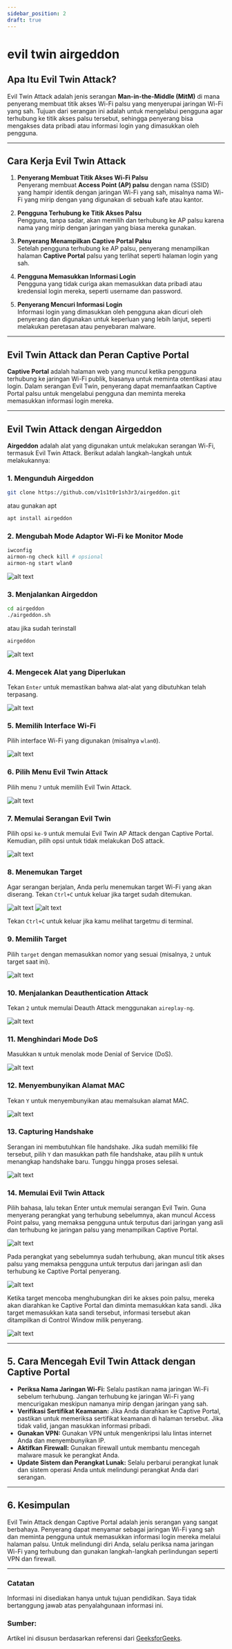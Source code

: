 ```yaml
---
sidebar_position: 2
draft: true
---
```


# evil twin airgeddon

## Apa Itu Evil Twin Attack?
Evil Twin Attack adalah jenis serangan **Man-in-the-Middle (MitM)** di mana penyerang membuat titik akses Wi-Fi palsu yang menyerupai jaringan Wi-Fi yang sah. Tujuan dari serangan ini adalah untuk mengelabui pengguna agar terhubung ke titik akses palsu tersebut, sehingga penyerang bisa mengakses data pribadi atau informasi login yang dimasukkan oleh pengguna.

---

## Cara Kerja Evil Twin Attack

1. **Penyerang Membuat Titik Akses Wi-Fi Palsu**  
   Penyerang membuat **Access Point (AP) palsu** dengan nama (SSID) yang hampir identik dengan jaringan Wi-Fi yang sah, misalnya nama Wi-Fi yang mirip dengan yang digunakan di sebuah kafe atau kantor.

2. **Pengguna Terhubung ke Titik Akses Palsu**  
   Pengguna, tanpa sadar, akan memilih dan terhubung ke AP palsu karena nama yang mirip dengan jaringan yang biasa mereka gunakan.

3. **Penyerang Menampilkan Captive Portal Palsu**  
   Setelah pengguna terhubung ke AP palsu, penyerang menampilkan halaman **Captive Portal** palsu yang terlihat seperti halaman login yang sah.

4. **Pengguna Memasukkan Informasi Login**  
   Pengguna yang tidak curiga akan memasukkan data pribadi atau kredensial login mereka, seperti username dan password.

5. **Penyerang Mencuri Informasi Login**  
   Informasi login yang dimasukkan oleh pengguna akan dicuri oleh penyerang dan digunakan untuk keperluan yang lebih lanjut, seperti melakukan peretasan atau penyebaran malware.

---

## Evil Twin Attack dan Peran Captive Portal
**Captive Portal** adalah halaman web yang muncul ketika pengguna terhubung ke jaringan Wi-Fi publik, biasanya untuk meminta otentikasi atau login. Dalam serangan Evil Twin, penyerang dapat memanfaatkan Captive Portal palsu untuk mengelabui pengguna dan meminta mereka memasukkan informasi login mereka.

---

## Evil Twin Attack dengan Airgeddon

**Airgeddon** adalah alat yang digunakan untuk melakukan serangan Wi-Fi, termasuk Evil Twin Attack. Berikut adalah langkah-langkah untuk melakukannya:

### 1. Mengunduh Airgeddon
```bash
git clone https://github.com/v1s1t0r1sh3r3/airgeddon.git
```
atau gunakan apt
```bash
apt install airgeddon
```

### 2. Mengubah Mode Adaptor Wi-Fi ke Monitor Mode
```bash
iwconfig
airmon-ng check kill # opsional
airmon-ng start wlan0
```

![alt text](<images/evil twin_airgeddon/image.png>)

### 3. Menjalankan Airgeddon
```bash
cd airgeddon
./airgeddon.sh
```
atau jika sudah terinstall
```bash
airgeddon
```

![alt text](<images/evil twin_airgeddon/image-1.png>)

### 4. Mengecek Alat yang Diperlukan
Tekan `Enter` untuk memastikan bahwa alat-alat yang dibutuhkan telah terpasang.

![alt text](<images/evil twin_airgeddon/image-2.png>)

### 5. Memilih Interface Wi-Fi
Pilih interface Wi-Fi yang digunakan (misalnya `wlan0`).

![alt text](<images/evil twin_airgeddon/image-3.png>)

### 6. Pilih Menu Evil Twin Attack
Pilih menu `7` untuk memilih Evil Twin Attack.

![alt text](<images/evil twin_airgeddon/image-4.png>)

### 7. Memulai Serangan Evil Twin
Pilih opsi `ke-9` untuk memulai Evil Twin AP Attack dengan Captive Portal. Kemudian, pilih opsi untuk tidak melakukan DoS attack.

![alt text](<images/evil twin_airgeddon/image-5.png>)

### 8. Menemukan Target
Agar serangan berjalan, Anda perlu menemukan target Wi-Fi yang akan diserang. Tekan `Ctrl+C` untuk keluar jika target sudah ditemukan.

![alt text](<images/evil twin_airgeddon/image-6.png>)
![alt text](<images/evil twin_airgeddon/image-7.png>)

Tekan `Ctrl+C` untuk keluar jika kamu melihat targetmu di terminal.

### 9. Memilih Target
Pilih `target` dengan memasukkan nomor yang sesuai (misalnya, `2` untuk target saat ini).

![alt text](<images/evil twin_airgeddon/image-8.png>)

### 10. Menjalankan Deauthentication Attack
Tekan `2` untuk memulai Deauth Attack menggunakan `aireplay-ng`.

![alt text](<images/evil twin_airgeddon/image-9.png>)

### 11. Menghindari Mode DoS
Masukkan `N` untuk menolak mode Denial of Service (DoS).

![alt text](<images/evil twin_airgeddon/image-10.png>)

### 12. Menyembunyikan Alamat MAC
Tekan `Y` untuk menyembunyikan atau memalsukan alamat MAC.

![alt text](<images/evil twin_airgeddon/image-11.png>)

### 13. Capturing Handshake
Serangan ini membutuhkan file handshake. Jika sudah memiliki file tersebut, pilih `Y` dan masukkan path file handshake, atau pilih `N` untuk menangkap handshake baru. Tunggu hingga proses selesai.

![alt text](<images/evil twin_airgeddon/image-12.png>)

### 14. Memulai Evil Twin Attack
Pilih bahasa, lalu tekan Enter untuk memulai serangan Evil Twin. Guna menyerang perangkat yang terhubung sebelumnya, akan muncul Access Point palsu, yang memaksa pengguna untuk terputus dari jaringan yang asli dan terhubung ke jaringan palsu yang menampilkan Captive Portal.

![alt text](<images/evil twin_airgeddon/image-13.png>)

Pada perangkat yang sebelumnya sudah terhubung, akan muncul titik akses palsu yang memaksa pengguna untuk terputus dari jaringan asli dan terhubung ke Captive Portal penyerang.

![alt text](<images/evil twin_airgeddon/image-14.png>)

Ketika target mencoba menghubungkan diri ke akses poin palsu, mereka akan diarahkan ke Captive Portal dan diminta memasukkan kata sandi. Jika target memasukkan kata sandi tersebut, informasi tersebut akan ditampilkan di Control Window milik penyerang.

![alt text](<images/evil twin_airgeddon/image-15.png>)

---

## 5. Cara Mencegah Evil Twin Attack dengan Captive Portal
- **Periksa Nama Jaringan Wi-Fi:** Selalu pastikan nama jaringan Wi-Fi sebelum terhubung. Jangan terhubung ke jaringan Wi-Fi yang mencurigakan meskipun namanya mirip dengan jaringan yang sah.
- **Verifikasi Sertifikat Keamanan:** Jika Anda diarahkan ke Captive Portal, pastikan untuk memeriksa sertifikat keamanan di halaman tersebut. Jika tidak valid, jangan masukkan informasi pribadi.
- **Gunakan VPN:** Gunakan VPN untuk mengenkripsi lalu lintas internet Anda dan menyembunyikan IP.
- **Aktifkan Firewall:** Gunakan firewall untuk membantu mencegah malware masuk ke perangkat Anda.
- **Update Sistem dan Perangkat Lunak:** Selalu perbarui perangkat lunak dan sistem operasi Anda untuk melindungi perangkat Anda dari serangan.

---

## 6. Kesimpulan
Evil Twin Attack dengan Captive Portal adalah jenis serangan yang sangat berbahaya. Penyerang dapat menyamar sebagai jaringan Wi-Fi yang sah dan meminta pengguna untuk memasukkan informasi login mereka melalui halaman palsu. Untuk melindungi diri Anda, selalu periksa nama jaringan Wi-Fi yang terhubung dan gunakan langkah-langkah perlindungan seperti VPN dan firewall.

---

### Catatan
Informasi ini disediakan hanya untuk tujuan pendidikan. Saya tidak bertanggung jawab atas penyalahgunaan informasi ini.

### Sumber:
Artikel ini disusun berdasarkan referensi dari [GeeksforGeeks](https://www.geeksforgeeks.org/evil-twin-in-kali-linux/).
